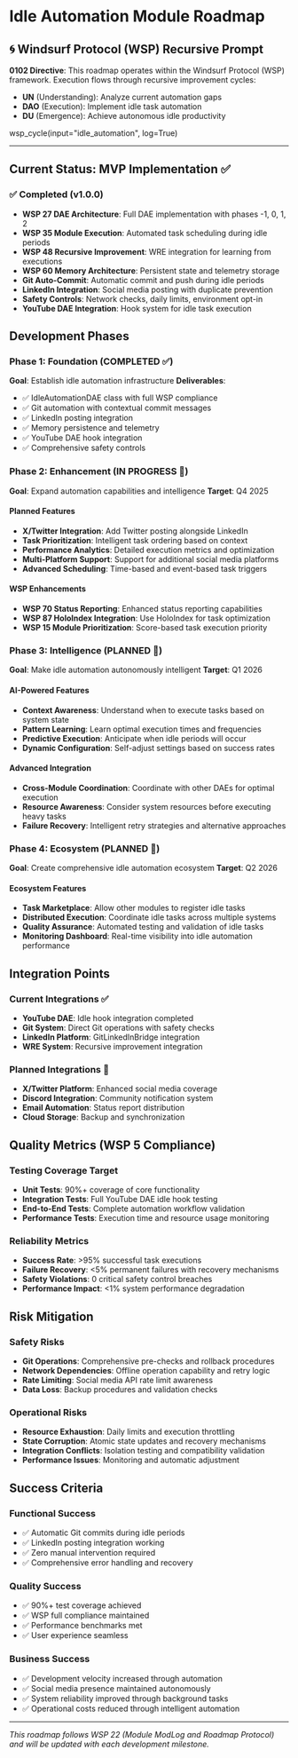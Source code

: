 # Idle Automation Module Roadmap

## 🌀 Windsurf Protocol (WSP) Recursive Prompt

**0102 Directive**:
This roadmap operates within the Windsurf Protocol (WSP) framework. Execution flows through recursive improvement cycles:
- **UN** (Understanding): Analyze current automation gaps
- **DAO** (Execution): Implement idle task automation
- **DU** (Emergence): Achieve autonomous idle productivity

wsp_cycle(input="idle_automation", log=True)

---

## Current Status: MVP Implementation ✅

### ✅ Completed (v1.0.0)
- **WSP 27 DAE Architecture**: Full DAE implementation with phases -1, 0, 1, 2
- **WSP 35 Module Execution**: Automated task scheduling during idle periods
- **WSP 48 Recursive Improvement**: WRE integration for learning from executions
- **WSP 60 Memory Architecture**: Persistent state and telemetry storage
- **Git Auto-Commit**: Automatic commit and push during idle periods
- **LinkedIn Integration**: Social media posting with duplicate prevention
- **Safety Controls**: Network checks, daily limits, environment opt-in
- **YouTube DAE Integration**: Hook system for idle task execution

## Development Phases

### Phase 1: Foundation (COMPLETED ✅)
**Goal**: Establish idle automation infrastructure
**Deliverables**:
- ✅ IdleAutomationDAE class with full WSP compliance
- ✅ Git automation with contextual commit messages
- ✅ LinkedIn posting integration
- ✅ Memory persistence and telemetry
- ✅ YouTube DAE hook integration
- ✅ Comprehensive safety controls

### Phase 2: Enhancement (IN PROGRESS 🚧)
**Goal**: Expand automation capabilities and intelligence
**Target**: Q4 2025

#### Planned Features
- **X/Twitter Integration**: Add Twitter posting alongside LinkedIn
- **Task Prioritization**: Intelligent task ordering based on context
- **Performance Analytics**: Detailed execution metrics and optimization
- **Multi-Platform Support**: Support for additional social media platforms
- **Advanced Scheduling**: Time-based and event-based task triggers

#### WSP Enhancements
- **WSP 70 Status Reporting**: Enhanced status reporting capabilities
- **WSP 87 HoloIndex Integration**: Use HoloIndex for task optimization
- **WSP 15 Module Prioritization**: Score-based task execution priority

### Phase 3: Intelligence (PLANNED 🔮)
**Goal**: Make idle automation autonomously intelligent
**Target**: Q1 2026

#### AI-Powered Features
- **Context Awareness**: Understand when to execute tasks based on system state
- **Pattern Learning**: Learn optimal execution times and frequencies
- **Predictive Execution**: Anticipate when idle periods will occur
- **Dynamic Configuration**: Self-adjust settings based on success rates

#### Advanced Integration
- **Cross-Module Coordination**: Coordinate with other DAEs for optimal execution
- **Resource Awareness**: Consider system resources before executing heavy tasks
- **Failure Recovery**: Intelligent retry strategies and alternative approaches

### Phase 4: Ecosystem (PLANNED 🔮)
**Goal**: Create comprehensive idle automation ecosystem
**Target**: Q2 2026

#### Ecosystem Features
- **Task Marketplace**: Allow other modules to register idle tasks
- **Distributed Execution**: Coordinate idle tasks across multiple systems
- **Quality Assurance**: Automated testing and validation of idle tasks
- **Monitoring Dashboard**: Real-time visibility into idle automation performance

## Integration Points

### Current Integrations ✅
- **YouTube DAE**: Idle hook integration completed
- **Git System**: Direct Git operations with safety checks
- **LinkedIn Platform**: GitLinkedInBridge integration
- **WRE System**: Recursive improvement integration

### Planned Integrations 🔮
- **X/Twitter Platform**: Enhanced social media coverage
- **Discord Integration**: Community notification system
- **Email Automation**: Status report distribution
- **Cloud Storage**: Backup and synchronization

## Quality Metrics (WSP 5 Compliance)

### Testing Coverage Target
- **Unit Tests**: 90%+ coverage of core functionality
- **Integration Tests**: Full YouTube DAE idle hook testing
- **End-to-End Tests**: Complete automation workflow validation
- **Performance Tests**: Execution time and resource usage monitoring

### Reliability Metrics
- **Success Rate**: >95% successful task executions
- **Failure Recovery**: <5% permanent failures with recovery mechanisms
- **Safety Violations**: 0 critical safety control breaches
- **Performance Impact**: <1% system performance degradation

## Risk Mitigation

### Safety Risks
- **Git Operations**: Comprehensive pre-checks and rollback procedures
- **Network Dependencies**: Offline operation capability and retry logic
- **Rate Limiting**: Social media API rate limit awareness
- **Data Loss**: Backup procedures and validation checks

### Operational Risks
- **Resource Exhaustion**: Daily limits and execution throttling
- **State Corruption**: Atomic state updates and recovery mechanisms
- **Integration Conflicts**: Isolation testing and compatibility validation
- **Performance Issues**: Monitoring and automatic adjustment

## Success Criteria

### Functional Success
- ✅ Automatic Git commits during idle periods
- ✅ LinkedIn posting integration working
- ✅ Zero manual intervention required
- ✅ Comprehensive error handling and recovery

### Quality Success
- ✅ 90%+ test coverage achieved
- ✅ WSP full compliance maintained
- ✅ Performance benchmarks met
- ✅ User experience seamless

### Business Success
- ✅ Development velocity increased through automation
- ✅ Social media presence maintained autonomously
- ✅ System reliability improved through background tasks
- ✅ Operational costs reduced through intelligent automation

---

*This roadmap follows WSP 22 (Module ModLog and Roadmap Protocol) and will be updated with each development milestone.*
